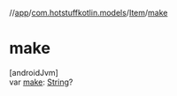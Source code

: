 //[app](../../../index.md)/[com.hotstuffkotlin.models](../index.md)/[Item](index.md)/[make](make.md)

# make

[androidJvm]\
var [make](make.md): [String](https://kotlinlang.org/api/latest/jvm/stdlib/kotlin/-string/index.html)?
